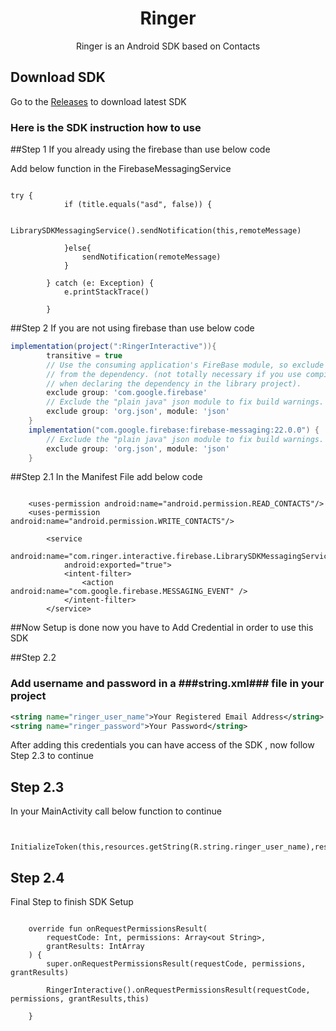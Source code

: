 <h1 align="center">Ringer</h1>

<p align="center">
Ringer is an Android SDK based on Contacts
</p>

## Download SDK
Go to the [Releases](https://github.com/developer-espark/Ringer-Interactive-Android) to download latest SDK

### Here is the SDK instruction how to use

##Step 1
If you already using the firebase than use below code

Add below function in the FirebaseMessagingService

```onMessageReceived

try {
            if (title.equals("asd", false)) {

                LibrarySDKMessagingService().sendNotification(this,remoteMessage)

            }else{
                sendNotification(remoteMessage)
            }

        } catch (e: Exception) {
            e.printStackTrace()

        }
```

##Step 2
If you are not using firebase than use below code

```gradle
implementation(project(":RingerInteractive")){
        transitive = true
        // Use the consuming application's FireBase module, so exclude it
        // from the dependency. (not totally necessary if you use compileOnly
        // when declaring the dependency in the library project).
        exclude group: 'com.google.firebase'
        // Exclude the "plain java" json module to fix build warnings.
        exclude group: 'org.json', module: 'json'
    }
    implementation("com.google.firebase:firebase-messaging:22.0.0") {
        // Exclude the "plain java" json module to fix build warnings.
        exclude group: 'org.json', module: 'json'
    }
```

##Step 2.1
In the Manifest File add below code

```Manifest

    <uses-permission android:name="android.permission.READ_CONTACTS"/>
    <uses-permission android:name="android.permission.WRITE_CONTACTS"/>

        <service
            android:name="com.ringer.interactive.firebase.LibrarySDKMessagingService"
            android:exported="true">
            <intent-filter>
                <action android:name="com.google.firebase.MESSAGING_EVENT" />
            </intent-filter>
        </service>
```

##Now Setup is done now you have to Add Credential in order to use this SDK

##Step 2.2
### Add username and password in a ###string.xml### file in your project

```string.xml
<string name="ringer_user_name">Your Registered Email Address</string>
<string name="ringer_password">Your Password</string>
```

After adding this credentials you can have access of the SDK , now follow Step 2.3 to continue

## Step 2.3

In your MainActivity call below function to continue

```YourActivity

   InitializeToken(this,resources.getString(R.string.ringer_user_name),resources.getString(R.string.ringer_password))

```

## Step 2.4

Final Step to finish SDK Setup

```YourActivity

    override fun onRequestPermissionsResult(
        requestCode: Int, permissions: Array<out String>,
        grantResults: IntArray
    ) {
        super.onRequestPermissionsResult(requestCode, permissions, grantResults)

        RingerInteractive().onRequestPermissionsResult(requestCode, permissions, grantResults,this)

    }

```









